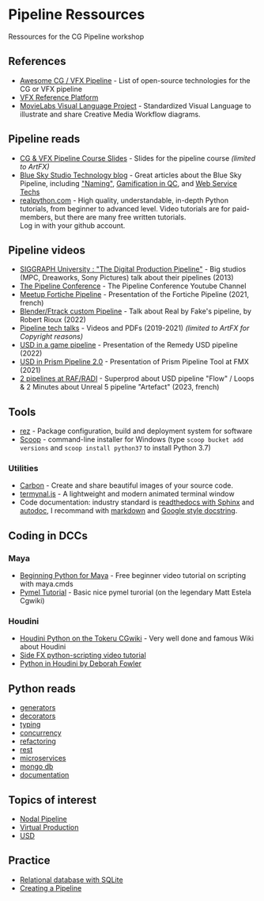 # Pipeline Ressources

Ressources for the CG Pipeline workshop

###
## References

* [Awesome CG / VFX Pipeline](https://github.com/cgwire/awesome-cg-vfx-pipeline) - List of open-source technologies for the CG or VFX pipeline
* [VFX Reference Platform](http://vfxplatform.com/)
* [MovieLabs Visual Language Project](https://movielabs.com/visual-language-specifications-resources/) - Standardized Visual Language to illustrate and share Creative Media Workflow diagrams. 
  
###
## Pipeline reads

* [CG & VFX Pipeline Course Slides](https://docs.google.com/presentation/d/1hKqBBAoo_r4z3aoC0Qt1qGz_tu-JjcBlWfH307XMtP4/edit?usp=sharing) - Slides for the pipeline course *(limited to ArtFX)*
* [Blue Sky Studio Technology blog](https://medium.com/blue-sky-tech-blog) - Great articles about the Blue Sky Pipeline, including ["Naming"](https://medium.com/blue-sky-tech-blog/non-noxious-nomenclature-977a173c6826), [Gamification in QC](https://medium.com/blue-sky-tech-blog/introducing-achievements-into-qc-6fee943324df), and [Web Service Techs](https://medium.com/blue-sky-tech-blog/conduit-services-archetype-598d4fa316e9)
* [realpython.com](https://realpython.com/) - High quality, understandable, in-depth Python tutorials, from beginner to advanced level.
  Video tutorials are for paid-members, but there are many free written tutorials.  
  Log in with your github account.  
  
###
## Pipeline videos

* [SIGGRAPH University : "The Digital Production Pipeline"](https://www.youtube.com/watch?v=I9ql13bEzmc) - Big studios (MPC, Dreaworks, Sony Pictures) talk about their pipelines (2013) 
* [The Pipeline Conference](https://www.youtube.com/channel/UCHbWFxSt5SgLgVarknHJnLg) - The Pipeline Conference Youtube Channel
* [Meetup Fortiche Pipeline](https://www.youtube.com/watch?v=CXyxaXGsjfQ) - Presentation of the Fortiche Pipeline (2021, french)
* [Blender/Ftrack custom Pipeline](https://www.youtube.com/watch?v=8AZezducjPc) - Talk about Real by Fake's pipeline, by Robert Rioux (2022)
* [Pipeline tech talks](https://drive.google.com/drive/folders/1yJjJR4FpczQ55XRc_7oYOjRh7ICC49QW?usp=sharing) - Videos and PDFs (2019-2021) *(limited to ArtFX for Copyright reasons)*
* [USD in a game pipeline](https://www.youtube.com/watch?v=FI2pyzTOvaQ) - Presentation of the Remedy USD pipeline (2022)
* [USD in Prism Pipeline 2.0](https://vimeo.com/551545616) - Presentation of Prism Pipeline Tool at FMX (2021) 
* [2 pipelines at RAF/RADI](https://3dvf.com/le-pipeline-au-service-de-animation-3d-radi-raf-2022) - Superprod about USD pipeline "Flow" / Loops & 2 Minutes about Unreal 5 pipeline "Artefact" (2023, french)

###   
## Tools  

* [rez](https://github.com/nerdvegas/rez) - Package configuration, build and deployment system for software 
* [Scoop](https://scoop.sh/) - command-line installer for Windows 
(type `scoop bucket add versions` and `scoop install python37` to install Python 3.7) 

### Utilities
* [Carbon](https://carbon.now.sh) - Create and share beautiful images of your source code.
* [termynal.js](https://github.com/ines/termynal) - A lightweight and modern animated terminal window
* Code documentation: industry standard is [readthedocs with Sphinx](https://docs.readthedocs.io/en/stable/intro/getting-started-with-sphinx.html) and [autodoc](https://www.sphinx-doc.org/en/master/usage/extensions/autodoc.html), I recommand with [markdown](https://docs.readthedocs.io/en/stable/intro/getting-started-with-sphinx.html#using-markdown-with-sphinx) and [Google style docstring](https://www.sphinx-doc.org/en/master/usage/extensions/napoleon.html#docstrings).

###   
## Coding in DCCs

### Maya
* [Beginning Python for Maya](https://zurbrigg.teachable.com/p/python-3-for-maya-vol-1) - Free beginner video tutorial on scripting with maya.cmds
* [Pymel Tutorial](https://www.tokeru.com/cgwiki/index.php?title=PymelTutorial) - Basic nice pymel turorial (on the legendary Matt Estela Cgwiki)

### Houdini
* [Houdini Python on the Tokeru CGwiki](https://www.tokeru.com/cgwiki/index.php?title=HoudiniPython) - Very well done and famous Wiki about Houdini
* [Side FX python-scripting video tutorial](https://www.sidefx.com/tutorials/python-scripting)
* [Python in Houdini by Deborah Fowler](https://www.deborahrfowler.com/PythonResources/PythonInHoudini.html)
   

## Python reads  

* [generators](https://realpython.com/introduction-to-python-generators)
* [decorators](https://realpython.com/primer-on-python-decorators)
* [typing](https://realpython.com/python-type-checking)
* [concurrency](https://realpython.com/python-concurrency)
* [refactoring](https://realpython.com/python-refactoring) 
* [rest](https://realpython.com/api-integration-in-python) 
* [microservices](https://realpython.com/python-microservices-grpc)
* [mongo db](https://realpython.com/introduction-to-mongodb-and-python)
* [documentation](https://realpython.com/documenting-python-code)


## Topics of interest 

* [Nodal Pipeline](nodal_pipeline.md)
* [Virtual Production](virtual_production.md)
* [USD](usd.md)


## Practice  

* [Relational database with SQLite](rdb_sql.md) 
* [Creating a Pipeline](pipeline_level_one.md)




